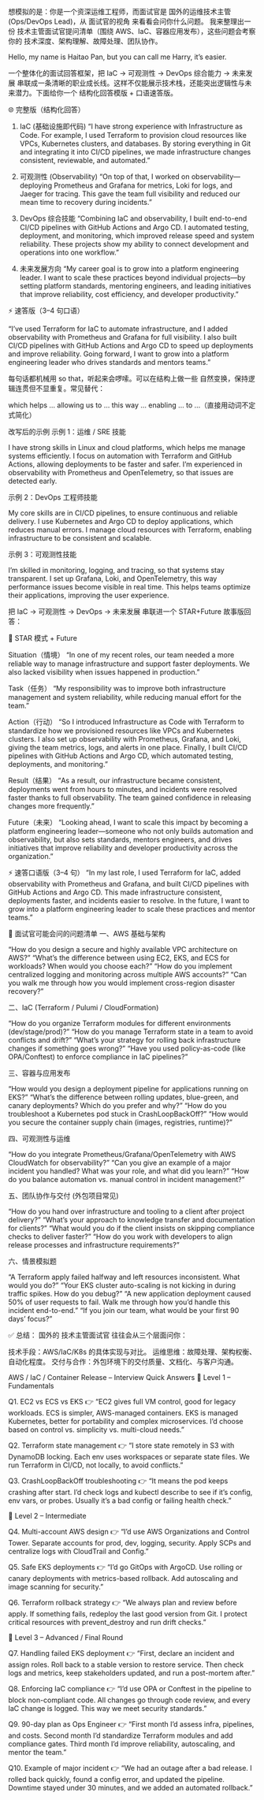 
想模拟的是：你是一个资深运维工程师，而面试官是 国外的运维技术主管 (Ops/DevOps Lead)，从 面试官的视角 来看看会问你什么问题。
我来整理出一份 技术主管面试官提问清单（围绕 AWS、IaC、容器应用发布），这些问题会考察你的 技术深度、架构理解、故障处理、团队协作。

Hello, my name is Haitao Pan, but you can call me Harry, it’s easier.

一个整体化的面试回答框架，把 IaC → 可观测性 → DevOps 综合能力 → 未来发展 串联成一条清晰的职业成长线。这样不仅能展示技术栈，还能突出逻辑性与未来潜力。下面给你一个 结构化回答模版 + 口语速答版。

🌐 完整版（结构化回答）

1. IaC (基础设施即代码)
“I have strong experience with Infrastructure as Code. For example, I used Terraform to provision cloud resources like VPCs, Kubernetes clusters, and databases. By storing everything in Git and integrating it into CI/CD pipelines, we made infrastructure changes consistent, reviewable, and automated.”

2. 可观测性 (Observability)
“On top of that, I worked on observability—deploying Prometheus and Grafana for metrics, Loki for logs, and Jaeger for tracing. This gave the team full visibility and reduced our mean time to recovery during incidents.”

3. DevOps 综合技能
“Combining IaC and observability, I built end-to-end CI/CD pipelines with GitHub Actions and Argo CD. I automated testing, deployment, and monitoring, which improved release speed and system reliability. These projects show my ability to connect development and operations into one workflow.”

4. 未来发展方向
“My career goal is to grow into a platform engineering leader. I want to scale these practices beyond individual projects—by setting platform standards, mentoring engineers, and leading initiatives that improve reliability, cost efficiency, and developer productivity.”

⚡ 速答版（3–4 句口语）

“I’ve used Terraform for IaC to automate infrastructure, and I added observability with Prometheus and Grafana for full visibility. I also built CI/CD pipelines with GitHub Actions and Argo CD to speed up deployments and improve reliability. Going forward, I want to grow into a platform engineering leader who drives standards and mentors teams.”


每句话都机械用 so that，听起来会啰嗦。可以在结构上做一些 自然变换，保持逻辑连贯但不显重复。常见替代：

which helps …
allowing us to …
this way …
enabling …
to …（直接用动词不定式简化）

改写后的示例
示例 1：运维 / SRE 技能

I have strong skills in Linux and cloud platforms, which helps me manage systems efficiently.
I focus on automation with Terraform and GitHub Actions, allowing deployments to be faster and safer.
I’m experienced in observability with Prometheus and OpenTelemetry, so that issues are detected early.

示例 2：DevOps 工程师技能

My core skills are in CI/CD pipelines, to ensure continuous and reliable delivery.
I use Kubernetes and Argo CD to deploy applications, which reduces manual errors.
I manage cloud resources with Terraform, enabling infrastructure to be consistent and scalable.

示例 3：可观测性技能

I’m skilled in monitoring, logging, and tracing, so that systems stay transparent.
I set up Grafana, Loki, and OpenTelemetry, this way performance issues become visible in real time.
This helps teams optimize their applications, improving the user experience.

把 IaC → 可观测性 → DevOps → 未来发展 串联进一个 STAR+Future 故事版回答：

🌟 STAR 模式 + Future

Situation（情境）
“In one of my recent roles, our team needed a more reliable way to manage infrastructure and support faster deployments. We also lacked visibility when issues happened in production.”

Task（任务）
“My responsibility was to improve both infrastructure management and system reliability, while reducing manual effort for the team.”

Action（行动）
“So I introduced Infrastructure as Code with Terraform to standardize how we provisioned resources like VPCs and Kubernetes clusters. I also set up observability with Prometheus, Grafana, and Loki, giving the team metrics, logs, and alerts in one place. Finally, I built CI/CD pipelines with GitHub Actions and Argo CD, which automated testing, deployments, and monitoring.”

Result（结果）
“As a result, our infrastructure became consistent, deployments went from hours to minutes, and incidents were resolved faster thanks to full observability. The team gained confidence in releasing changes more frequently.”

Future（未来）
“Looking ahead, I want to scale this impact by becoming a platform engineering leader—someone who not only builds automation and observability, but also sets standards, mentors engineers, and drives initiatives that improve reliability and developer productivity across the organization.”

⚡ 速答口语版（3–4 句）
“In my last role, I used Terraform for IaC, added observability with Prometheus and Grafana, and built CI/CD pipelines with GitHub Actions and Argo CD. This made infrastructure consistent, deployments faster, and incidents easier to resolve. In the future, I want to grow into a platform engineering leader to scale these practices and mentor teams.”


🎯 面试官可能会问的问题清单
一、AWS 基础与架构

“How do you design a secure and highly available VPC architecture on AWS?”
“What’s the difference between using EC2, EKS, and ECS for workloads? When would you choose each?”
“How do you implement centralized logging and monitoring across multiple AWS accounts?”
“Can you walk me through how you would implement cross-region disaster recovery?”

二、IaC (Terraform / Pulumi / CloudFormation)

“How do you organize Terraform modules for different environments (dev/stage/prod)?”
“How do you manage Terraform state in a team to avoid conflicts and drift?”
“What’s your strategy for rolling back infrastructure changes if something goes wrong?”
“Have you used policy-as-code (like OPA/Conftest) to enforce compliance in IaC pipelines?”

三、容器与应用发布

“How would you design a deployment pipeline for applications running on EKS?”
“What’s the difference between rolling updates, blue-green, and canary deployments? Which do you prefer and why?”
“How do you troubleshoot a Kubernetes pod stuck in CrashLoopBackOff?”
“How would you secure the container supply chain (images, registries, runtime)?”

四、可观测性与运维

“How do you integrate Prometheus/Grafana/OpenTelemetry with AWS CloudWatch for observability?”
“Can you give an example of a major incident you handled? What was your role, and what did you learn?”
“How do you balance automation vs. manual control in incident management?”

五、团队协作与交付 (外包项目常见)

“How do you hand over infrastructure and tooling to a client after project delivery?”
“What’s your approach to knowledge transfer and documentation for clients?”
“What would you do if the client insists on skipping compliance checks to deliver faster?”
“How do you work with developers to align release processes and infrastructure requirements?”

六、情景模拟题

“A Terraform apply failed halfway and left resources inconsistent. What would you do?”
“Your EKS cluster auto-scaling is not kicking in during traffic spikes. How do you debug?”
“A new application deployment caused 50% of user requests to fail. Walk me through how you’d handle this incident end-to-end.”
“If you join our team, what would be your first 90 days’ focus?”

✅ 总结：
国外的 技术主管面试官 往往会从三个层面问你：

技术手段：AWS/IaC/K8s 的具体实现与对比。
运维思维：故障处理、架构权衡、自动化程度。
交付与合作：外包环境下的交付质量、文档化、与客户沟通。



AWS / IaC / Container Release – Interview Quick Answers
🔹 Level 1 – Fundamentals

Q1. EC2 vs ECS vs EKS
👉 “EC2 gives full VM control, good for legacy workloads. ECS is simpler, AWS-managed containers. EKS is managed Kubernetes, better for portability and complex microservices. I’d choose based on control vs. simplicity vs. multi-cloud needs.”

Q2. Terraform state management
👉 “I store state remotely in S3 with DynamoDB locking. Each env uses workspaces or separate state files. We run Terraform in CI/CD, not locally, to avoid conflicts.”

Q3. CrashLoopBackOff troubleshooting
👉 “It means the pod keeps crashing after start. I’d check logs and kubectl describe to see if it’s config, env vars, or probes. Usually it’s a bad config or failing health check.”

🔹 Level 2 – Intermediate

Q4. Multi-account AWS design
👉 “I’d use AWS Organizations and Control Tower. Separate accounts for prod, dev, logging, security. Apply SCPs and centralize logs with CloudTrail and Config.”

Q5. Safe EKS deployments
👉 “I’d go GitOps with ArgoCD. Use rolling or canary deployments with metrics-based rollback. Add autoscaling and image scanning for security.”

Q6. Terraform rollback strategy
👉 “We always plan and review before apply. If something fails, redeploy the last good version from Git. I protect critical resources with prevent_destroy and run drift checks.”

🔹 Level 3 – Advanced / Final Round

Q7. Handling failed EKS deployment
👉 “First, declare an incident and assign roles. Roll back to a stable version to restore service. Then check logs and metrics, keep stakeholders updated, and run a post-mortem after.”

Q8. Enforcing IaC compliance
👉 “I’d use OPA or Conftest in the pipeline to block non-compliant code. All changes go through code review, and every IaC change is logged. This way we meet security standards.”

Q9. 90-day plan as Ops Engineer
👉 “First month I’d assess infra, pipelines, and costs. Second month I’d standardize Terraform modules and add compliance gates. Third month I’d improve reliability, autoscaling, and mentor the team.”

Q10. Example of major incident
👉 “We had an outage after a bad release. I rolled back quickly, found a config error, and updated the pipeline. Downtime stayed under 30 minutes, and we added an automated rollback.”
